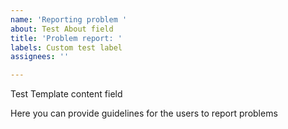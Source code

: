 ```yaml
---
name: 'Reporting problem '
about: Test About field
title: 'Problem report: '
labels: Custom test label
assignees: ''

---
```


Test Template content field

Here you can provide guidelines for the users to report problems
